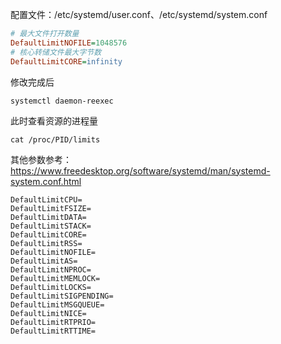 配置文件：/etc/systemd/user.conf、/etc/systemd/system.conf

```ini
# 最大文件打开数量
DefaultLimitNOFILE=1048576
# 核心转储文件最大字节数
DefaultLimitCORE=infinity
```

修改完成后

```
systemctl daemon-reexec
```

此时查看资源的进程量

```
cat /proc/PID/limits
```



其他参数参考：https://www.freedesktop.org/software/systemd/man/systemd-system.conf.html

```
DefaultLimitCPU=
DefaultLimitFSIZE=
DefaultLimitDATA=
DefaultLimitSTACK=
DefaultLimitCORE=
DefaultLimitRSS=
DefaultLimitNOFILE=
DefaultLimitAS=
DefaultLimitNPROC=
DefaultLimitMEMLOCK=
DefaultLimitLOCKS=
DefaultLimitSIGPENDING=
DefaultLimitMSGQUEUE=
DefaultLimitNICE=
DefaultLimitRTPRIO=
DefaultLimitRTTIME=
```

